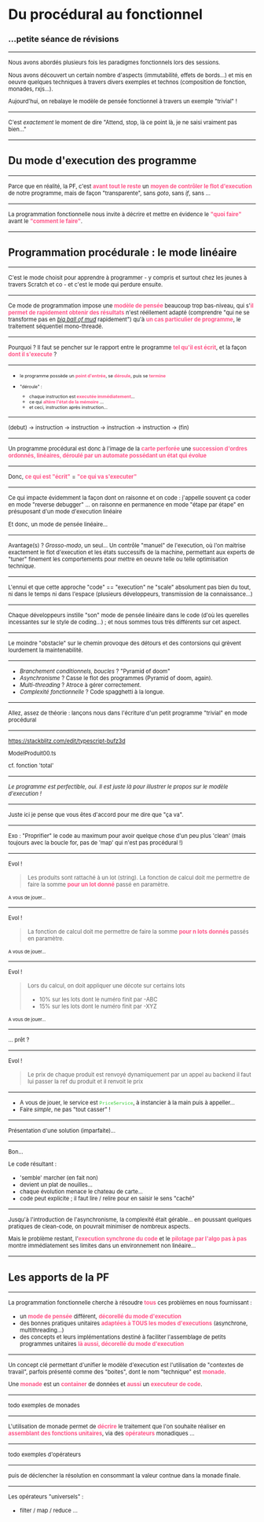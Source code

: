 <style>
    code { width : 110%; height : 110%; }
    p, li { font-size : .8em !important; }
    img { border : 0px !important; background : none !important;}
	strong { color : #F58 }
	p code { color : limegreen }
	ul li code { color : limegreen }
	em.strike { text-decoration: line-through }
</style>

# Du procédural au fonctionnel

### ...petite séance de révisions

----

Nous avons abordés plusieurs fois les paradigmes fonctionnels lors des sessions.

Nous avons découvert un certain nombre d'aspects (immutabilité, effets de bords...) et mis en oeuvre quelques techniques
à travers divers exemples et technos (composition de fonction, monades, rxjs...).

Aujourd'hui, on rebalaye le modèle de pensée fonctionnel à travers un exemple "trivial" !

----

C'est *exactement* le moment de dire "Attend, stop, là ce point là, je ne saisi vraiment pas bien..."

---

## Du mode d'execution des programme

----

Parce que en réalité, la PF, c'est **avant tout le reste** un **moyen de contrôler le flot d'execution** de notre programme, mais de façon "transparente", sans *goto*, sans *if*, sans ...

----

La programmation fonctionnelle nous invite à décrire et 
mettre en évidence le **"quoi faire"**
avant le **"comment le faire"**.

----

## Programmation procédurale : le mode linéaire

----

C'est le mode choisit pour apprendre à programmer - y compris et surtout chez les jeunes à travers Scratch et co - et c'est le mode qui perdure ensuite.

----

Ce mode de programmation impose une **modèle de pensée** beaucoup trop bas-niveau, qui s'**il permet de rapidement obtenir des résultats** n'est rééllement adapté (comprendre "qui ne se transforme pas en *[big ball of mud](http://www.laputan.org/mud/mud.html#BigBallOfMud)* rapidement") qu'à **un cas particulier de programme**, le traitement séquentiel mono-threadé.

----

Pourquoi ? Il faut se pencher sur le rapport entre le programme **tel qu'il est écrit**, et la façon **dont il s'execute** ?

----
 
- le programme possède un **point d'entrée**, se **déroule**, puis se **termine**

- "déroule" : 
    - chaque instruction est **executée immédiatement**...
    - ce qui **altère l'état de la mémoire** ...
    - et ceci, instruction après instruction...

----

(debut) -> instruction -> instruction -> instruction -> instruction -> (fin)

----

Un programme procédural est donc à l'image de la **carte perforée** une 
**succession d'ordres ordonnés, linéaires, déroulé par un automate possédant un état qui évolue**

----

Donc, **ce qui est "écrit"** = **"ce qui va s'executer"**

----

Ce qui impacte évidemment la façon dont on raisonne et on code : j'appelle souvent ça coder en mode "reverse debugger" ... on raisonne en permanence en mode "étape par étape" en présuposant d'un mode d'execution linéaire

Et donc, un mode de pensée linéaire...

----

Avantage(s) ? *Grosso-modo*, un seul... Un contrôle "manuel" de l'execution, où l'on maitrise
exactement le flot d'execution et les états successifs de la machine, permettant aux experts de "tuner" finement
les comportements pour mettre en oeuvre telle ou telle optimisation technique.

----

L'ennui et que cette approche "code" == "execution" ne "scale" absolument pas bien du tout, ni dans le temps ni dans l'espace
(plusieurs développeurs, transmission de la connaissance...)

----

Chaque développeurs instille "son" mode de pensée linéaire dans le code (d'où les querelles incessantes sur le style de coding...) ; et nous sommes tous très différents sur cet aspect.

----

Le moindre "obstacle" sur le chemin provoque des détours et des contorsions qui grèvent lourdement la maintenabilité.

----

- *Branchement conditionnels, boucles* ? "Pyramid of doom"
- *Asynchronisme* ? Casse le flot des programmes (Pyramid of doom, again).
- *Multi-threading* ? Atroce à gérer correctement.
- *Complexité fonctionnelle* ? Code spagghetti à la longue.

----

Allez, assez de théorie : lançons nous dans l'écriture d'un petit
programme "trivial" en mode procédural

----

https://stackblitz.com/edit/typescript-bufz3d

ModelProduit00.ts

cf. fonction 'total'

----

*Le programme est perfectible, oui. Il est juste là pour illustrer 
le propos sur le modèle d'execution !*

----

Juste ici je pense que vous êtes d'accord pour me dire que "ça va".

----

Exo : "Proprifier" le code au maximum pour avoir quelque chose d'un peu plus 'clean'
(mais toujours avec la boucle for, pas de 'map' qui n'est pas procédural !) 

----

Evol !

> Les produits sont rattaché à un lot (string).
> La fonction de calcul doit me permettre de faire la somme **pour un lot donné**
> passé en paramètre.

<small>A vous de jouer...</small>

----

Evol !

> La fonction de calcul doit me permettre de faire la somme **pour n lots donnés**
> passés en paramètre.

<small>A vous de jouer...</small>

----

Evol !

> Lors du calcul, on doit appliquer une décote sur certains lots
> - 10% sur les lots dont le numéro finit par -ABC
> - 15% sur les lots dont le numéro finit par -XYZ


<small>A vous de jouer...</small>

----

... prêt ?

----

Evol !

> Le prix de chaque produit est renvoyé dynamiquement par un appel au backend
> il faut lui passer la ref du produit et il renvoit le prix

----

- A vous de jouer, le service est `PriceService`, à instancier à la main puis à appeller...
- Faire *simple*, ne pas "tout casser" !

----

Présentation d'une solution (imparfaite)...

----

Bon...

Le code résultant :
- 'semble' marcher (en fait non)
- devient un plat de nouilles...
- chaque évolution menace le chateau de carte...
- code peut explicite ; il faut lire / relire pour en saisir le sens "caché"

----

Jusqu'à l'introduction de l'asynchronisme, la complexité était gérable... en poussant
quelques pratiques de clean-code, on pouvrait minimiser de nombreux aspects.

Mais le problème restant, l'**execution synchrone du code** et le **pilotage par l'algo pas à pas** montre immédiatement
ses limites dans un environnement non linéaire...

---

## Les apports de la PF

----

La programmation fonctionnelle cherche à résoudre **tous** ces problèmes en nous
fournissant :
- un **mode de pensée** différent, **décorellé du mode d'execution**
- des bonnes pratiques unitaires **adaptées à TOUS les modes d'executions** (asynchrone,
multithreading...)
- des concepts et leurs implémentations destiné à faciliter l'assemblage 
  de petits programmes unitaires **là aussi, décorellé du mode d'execution** 

----

Un concept clé permettant d'unifier le modèle d'execution est l'utilisation de "contextes de travail",
parfois présenté comme des "boites", dont le nom "technique" est **monade**.

Une **monade** est un **container** de données et **aussi** un **executeur de code**.

----

todo exemples de monades

----

L'utilisation de monade permet de **décrire** le traitement que l'on souhaite réaliser 
en **assemblant des fonctions unitaires**, via des **opérateurs** monadiques ...

----

todo exemples d'opérateurs

----

puis de déclencher la résolution en consommant la valeur contnue dans la monade finale.

----

Les opérateurs "universels" :
- filter / map / reduce ...
